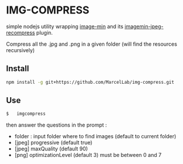 IMG-COMPRESS
============

simple nodejs utility wrapping [image-min](https://www.npmjs.org/package/image-min) and its [imagemin-jpeg-recompress](https://www.npmjs.org/package/imagemin-jpeg-recompress) plugin.

Compress all the .jpg and .png in a given folder (will find the resources recursively)

Install
-------

```bash
npm install -g git+https://github.com/MarcelLab/img-compress.git
```

Use
---

```bash
$   imgcompress
```

then answer the questions in the prompt :

-   folder : input folder where to find images (default to current folder)
-   [jpeg] progressive (default true)
-   [jpeg] maxQuality (default 90)
-   [png]  optimizationLevel (default 3) must be between 0 and 7
